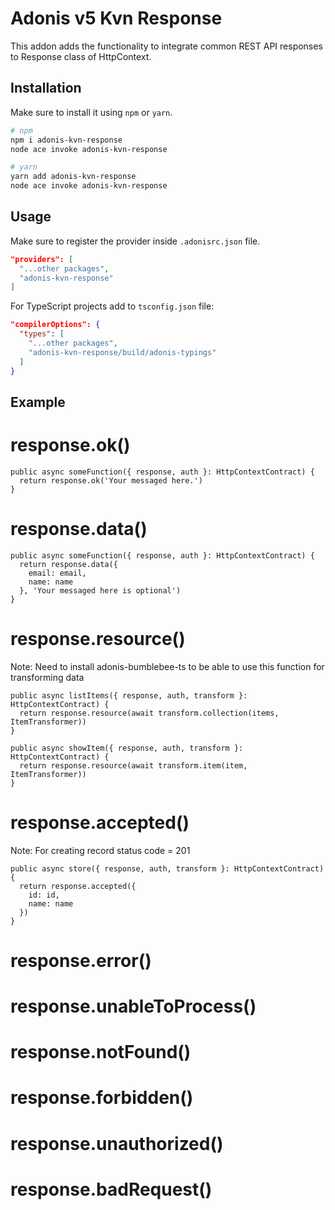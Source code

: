 # Adonis v5 Kvn Response

This addon adds the functionality to integrate common REST API responses to Response class of HttpContext.


## Installation

Make sure to install it using `npm` or `yarn`.

```bash
# npm
npm i adonis-kvn-response
node ace invoke adonis-kvn-response

# yarn
yarn add adonis-kvn-response
node ace invoke adonis-kvn-response
```

## Usage

Make sure to register the provider inside `.adonisrc.json` file.

```json
"providers": [
  "...other packages",
  "adonis-kvn-response"
]
```

For TypeScript projects add to `tsconfig.json` file:
```json
"compilerOptions": {
  "types": [
    "...other packages",
    "adonis-kvn-response/build/adonis-typings"
  ]
}
```

## Example

# response.ok()
```
public async someFunction({ response, auth }: HttpContextContract) {
  return response.ok('Your messaged here.')
}
```
# response.data()
```
public async someFunction({ response, auth }: HttpContextContract) {
  return response.data({
    email: email,
    name: name
  }, 'Your messaged here is optional')
}
```
# response.resource()
Note: Need to install adonis-bumblebee-ts to be able to use this function for transforming data
```
public async listItems({ response, auth, transform }: HttpContextContract) {
  return response.resource(await transform.collection(items, ItemTransformer))
}

public async showItem({ response, auth, transform }: HttpContextContract) {
  return response.resource(await transform.item(item, ItemTransformer))
}
```
# response.accepted()
Note: For creating record status code = 201
```
public async store({ response, auth, transform }: HttpContextContract) {
  return response.accepted({
    id: id,
    name: name
  })
}
```
# response.error()

# response.unableToProcess()

# response.notFound()

# response.forbidden()

# response.unauthorized()

# response.badRequest()
